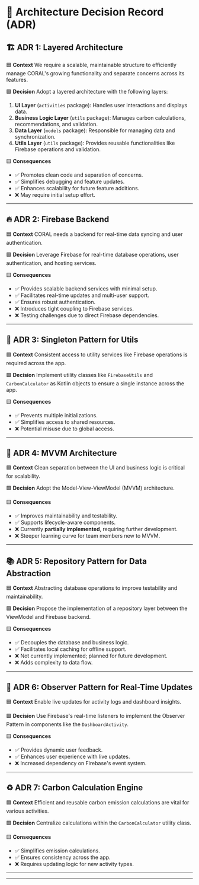 # 📐 Architecture Decision Record (ADR)

## 🏗️ ADR 1: Layered Architecture

🟦 **Context**
We require a scalable, maintainable structure to efficiently manage CORAL's growing functionality and separate concerns across its features.

🟩 **Decision**
Adopt a layered architecture with the following layers:
1. **UI Layer** (`activities` package): Handles user interactions and displays data.
2. **Business Logic Layer** (`utils` package): Manages carbon calculations, recommendations, and validation.
3. **Data Layer** (`models` package): Responsible for managing data and synchronization.
4. **Utils Layer** (`utils` package): Provides reusable functionalities like Firebase operations and validation.

🟨 **Consequences**
- ✅ Promotes clean code and separation of concerns.
- ✅ Simplifies debugging and feature updates.
- ✅ Enhances scalability for future feature additions.
- ❌ May require initial setup effort.

---

## 🔥 ADR 2: Firebase Backend

🟦 **Context**
CORAL needs a backend for real-time data syncing and user authentication.

🟩 **Decision**
Leverage Firebase for real-time database operations, user authentication, and hosting services.

🟨 **Consequences**
- ✅ Provides scalable backend services with minimal setup.
- ✅ Facilitates real-time updates and multi-user support.
- ✅ Ensures robust authentication.
- ❌ Introduces tight coupling to Firebase services.
- ❌ Testing challenges due to direct Firebase dependencies.

---

## 🔄 ADR 3: Singleton Pattern for Utils

🟦 **Context**
Consistent access to utility services like Firebase operations is required across the app.

🟩 **Decision**
Implement utility classes like `FirebaseUtils` and `CarbonCalculator` as Kotlin objects to ensure a single instance across the app.

🟨 **Consequences**
- ✅ Prevents multiple initializations.
- ✅ Simplifies access to shared resources.
- ❌ Potential misuse due to global access.

---

## 📱 ADR 4: MVVM Architecture

🟦 **Context**
Clean separation between the UI and business logic is critical for scalability.

🟩 **Decision**
Adopt the Model-View-ViewModel (MVVM) architecture.

🟨 **Consequences**
- ✅ Improves maintainability and testability.
- ✅ Supports lifecycle-aware components.
- ❌ Currently **partially implemented**, requiring further development.
- ❌ Steeper learning curve for team members new to MVVM.

---

## 📚 ADR 5: Repository Pattern for Data Abstraction

🟦 **Context**
Abstracting database operations to improve testability and maintainability.

🟩 **Decision**
Propose the implementation of a repository layer between the ViewModel and Firebase backend.

🟨 **Consequences**
- ✅ Decouples the database and business logic.
- ✅ Facilitates local caching for offline support.
- ❌ Not currently implemented; planned for future development.
- ❌ Adds complexity to data flow.

---

## 🎨 ADR 6: Observer Pattern for Real-Time Updates

🟦 **Context**
Enable live updates for activity logs and dashboard insights.

🟩 **Decision**
Use Firebase's real-time listeners to implement the Observer Pattern in components like the `DashboardActivity`.

🟨 **Consequences**
- ✅ Provides dynamic user feedback.
- ✅ Enhances user experience with live updates.
- ❌ Increased dependency on Firebase's event system.

---

## ♻️ ADR 7: Carbon Calculation Engine

🟦 **Context**
Efficient and reusable carbon emission calculations are vital for various activities.

🟩 **Decision**
Centralize calculations within the `CarbonCalculator` utility class.

🟨 **Consequences**
- ✅ Simplifies emission calculations.
- ✅ Ensures consistency across the app.
- ❌ Requires updating logic for new activity types.

---



---
